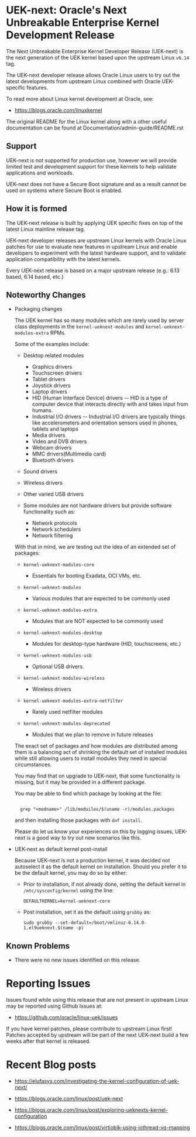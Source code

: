 UEK-next: Oracle's Next Unbreakable Enterprise Kernel Development Release
=========================================================================

The Next Unbreakable Enterprise Kernel Developer Release (UEK-next) is the
next generation of the UEK kernel based upon the upstream Linux `v6.14` tag.

The UEK-next developer release allows Oracle Linux users to try out the latest
developments from upstream Linux combined with Oracle UEK-specific features.

To read more about Linux kernel development at Oracle, see:

- https://blogs.oracle.com/linuxkernel

The original README for the Linux kernel along with a other useful documentation
can be found at Documentation/admin-guide/README.rst

## Support

UEK-next is not supported for production use, however we will provide limited
test and development support for these kernels to help validate applications and
workloads.

UEK-next does not have a Secure Boot signature and as a result cannot be used on
systems where Secure Boot is enabled.

## How it is formed

The UEK-next release is built by applying UEK specific fixes on top of the
latest Linux mainline release tag.

UEK-next developer releases are upstream Linux kernels with Oracle Linux patches
for use to evaluate new features in upstream Linux and enable developers to
experiment with the latest hardware support, and to validate application
compatibility with the latest kernels.

Every UEK-next release is based on a major upstream release (e.g.: 6.13 based,
6.14 based, etc.)

## Noteworthy Changes

- Packaging changes

  The UEK kernel has so many modules which are rarely used by server class
  deployments in the `kernel-ueknext-modules` and `kernel-ueknext-modules-extra`
  RPMs.

  Some of the examples include:

  - Desktop related modules

    - Graphics drivers
    - Touchscreen drivers
    - Tablet drivers
    - Joystick drivers
    - Laptop drivers
    - HID (Human Interface Device) drivers -- HID is a type of
      computer device that interacts directly with and takes input
      from humans.
    - Industrial I/O drivers -- Industrial I/O drivers are typically
      things like accelerometers and orientation sensors used in
      phones, tablets and laptops
    - Media drivers
    - Video and DVB drivers
    - Webcam drivers
    - MMC drivers(Multimedia card)
    - Bluetooth drivers
    
  - Sound drivers

  - Wireless drivers

  - Other varied USB drivers

  - Some modules are not hardware drivers but provide software functionality such as:

    - Network protocols
    - Network schedulers
    - Network filtering

  With that in mind, we are testing out the idea of an extended set of
  packages:

  - `kernel-ueknext-modules-core`
    - Essentials for booting Exadata, OCI VMs, etc.

  - `kernel-ueknext-modules`
    - Various modules that are expected to be commonly used

  - `kernel-ueknext-modules-extra` 
    - Modules that are NOT expected to be commonly used

  - `kernel-ueknext-modules-desktop`
    - Modules for desktop-type hardware (HID, touchscreens, etc.)

  - `kernel-ueknext-modules-usb`
    - Optional USB drivers

  - `kernel-ueknext-modules-wireless`
    - Wireless drivers

  - `kernel-ueknext-modules-extra-netfilter` 
    - Rarely used netfilter modules

  - `kernel-ueknext-modules-deprecated` 
    - Modules that we plan to remove in future releases

  The exact set of packages and how modules are distributed among them is a
  balancing act of shrinking the default set of installed modules while still
  allowing users to install modules they need in special circumstances.

  You may find that on upgrade to UEK-next, that some functionality is
  missing, but it may be provided in a different package.

  You may be able to find which package by looking at the file:

  ```

    grep "<modname>" /lib/moduiles/$(uname -r)/modules.packages

  ```

  and then installing those packages with `dnf install`.

  Please do let us know your experiences on this by logging issues, UEK-next
  is a good way to try out new scenarios like this.

- UEK-next as default kernel post-install

  Because UEK-next is not a production kernel, it was decided not autoselect it as the
  default kernel on installation. Should you prefer it to be the default kernel, you
  may do so by either:

  - Prior to installation, if not already done, setting the default
    kernel in `/etc/sysconfig/kernel` using the line:

    ```
	DEFAULTKERNEL=kernel-ueknext-core
	```

  - Post installation, set it as the default using `grubby` as:

    ```
	sudo grubby --set-default=/boot/vmlinuz-6.14.0-1.el9ueknext.$(name -p)
	```

## Known Problems

- There were no new issues identified on this release.

# Reporting Issues

Issues found while using this release that are not present in upstream Linux may
be reported using Github Issues at:

- https://github.com/oracle/linux-uek/issues

If you have kernel patches, please contribute to upstream Linux first! Patches
accepted by upstream will be part of the next UEK-next build a few weeks after
that kernel is released.

# Recent Blog posts

- https://elufasys.com/investigating-the-kernel-configuration-of-uek-next/

- https://blogs.oracle.com/linux/post/uek-next

- https://blogs.oracle.com/linux/post/exploring-ueknexts-kernel-configuration

- https://blogs.oracle.com/linux/post/virtioblk-using-iothread-vq-mapping
